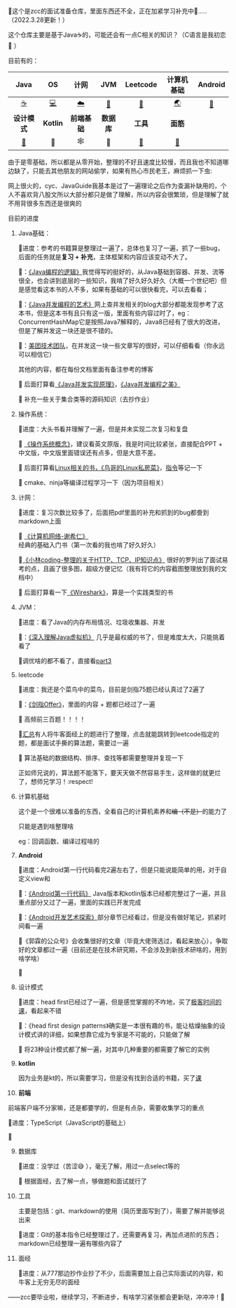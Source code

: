 :wave:这个是zcc的面试准备仓库，里面东西还不全，正在加紧学习补充中:running:.....（2022.3.28更新！）

这个仓库主要是基于Java:coffee:的，可能还会有一点C相关的知识？（C语言是我初恋:candy: ）

目前有的：

|                            Java                            |                             OS                             |                             计网                             |                             JVM                              |                           Leetcode                           |                          计算机基础                          |                           Android                            |
| :--------------------------------------------------------: | :--------------------------------------------------------: | :----------------------------------------------------------: | :----------------------------------------------------------: | :----------------------------------------------------------: | :----------------------------------------------------------: | :----------------------------------------------------------: |
| [:coffee:](https://github.com/amyZhoucc/CS/tree/main/java) | [:computer:](https://github.com/amyZhoucc/CS/tree/main/os) | [:cloud:](https://github.com/amyZhoucc/CS/tree/main/%E8%AE%A1%E7%BD%91) | [:japanese_ogre:](​https://github.com/amyZhoucc/CS/tree/main/jvm) | [:lion:](​https://github.com/amyZhoucc/CS/tree/main/leetcode_%E5%A4%A7%E6%88%98300%E9%A2%98) | [:earth_asia:](​https://github.com/amyZhoucc/CS/tree/main/%E8%AE%A1%E7%AE%97%E6%9C%BA%E5%9F%BA%E7%A1%80%E7%9F%A5%E8%AF%86) | [:robot:](https://github.com/amyZhoucc/CS/tree/main/android%E5%AD%A6%E4%B9%A0%E7%AC%94%E8%AE%B0) |
| **设计模式** | **Kotlin** | **前端基础** | **数据库** | **工具** | **面筋** |  |
| [:deer:](https://github.com/amyZhoucc/CS/tree/main/%E8%AE%BE%E8%AE%A1%E6%A8%A1%E5%BC%8F) | :man: |                         :spider_web:                         | :memo: | [:slot_machine:](https://github.com/amyZhoucc/CS/tree/main/%E5%B7%A5%E5%85%B7) | [:trumpet:](https://github.com/amyZhoucc/CS/tree/main/%E7%83%A4%E9%9D%A2%E7%AD%8B) |  |
由于是零基础，所以都是从零开始，整理的不好且速度比较慢，而且我也不知道哪边缺了，只能去其他朋友的网站偷学，如果有热心市民老王，麻烦抓一下虫:

网上很火的，cyc、JavaGuide我基本是过了一遍理论之后作为查漏补缺用的，个人不喜欢背八股文所以大部分都只是做了理解，所以内容会很繁琐，但是理解了就不用背很多东西还是很爽的

目前的进度

1. Java基础：

   :bookmark_tabs:进度：参考的书籍算是整理过一遍了，总体也复习了一遍，抓了一些bug，后面的任务就是**复习 + 补充**，主体框架和内容应该变动不大了。

   :book:：[《Java编程的逻辑》](https://weread.qq.com/web/reader/b51320f05e159eb51b29226)我觉得写的挺好的，从Java基础到容器、并发、流等很全，也会讲到底层的一些知识，我啃了好久好久好久（大概一个世纪吧）但是感觉看这本书的人不多，如果有基础的可以很快看完，可以去看看；

   :book:：[《Java并发编程的艺术》](https://weread.qq.com/web/reader/247324e05a66a124750d9e9)网上查并发相关的blog大部分都能发现参考了这本书，但是这本书有且只有这一版，里面有些内容过时了，eg：ConcurrentHashMap它是按照Java7解释的，Java8已经有了很大的改进，但是了解并发这一块还是很不错的。

   :book:：[美团技术团队](https://tech.meituan.com/)，在并发这一块一些文章写的很好，可以仔细看看（你永远可以相信它）

   其他的内容，都在每份文档里面有备注参考的博客

   :flags: 后面打算看[《Java并发实现原理》](https://weread.qq.com/web/reader/6de3271071dbddc06de1a75kc81322c012c81e728d9d180)，[《Java并发编程之美》](https://weread.qq.com/web/reader/81c32b507184869281c2a23kc81322c012c81e728d9d180)

   :flags: 补充一些关于集合类等的源码知识（去抄作业）

2. 操作系统：

   :bookmark_tabs:进度：大头书看并理解了一遍，但是并未实现二次复习和复盘

   :book: [《操作系统概念》](https://book.douban.com/subject/30297919/)，建议看英文原版，我是时间比较紧张，直接配合PPT + 中文版，中文版里面错误还有点多，但是大意不差。

   :flags: 后面打算看[Linux相关的书，《鸟哥的Linux私房菜》](http://linux.vbird.org/)，[指令](https://www.runoob.com/w3cnote/linux-common-command-2.html)等记一下

   :flags: cmake、ninja等编译过程学习一下（因为项目相关）

3. 计网：

   :bookmark_tabs:进度：复习次数比较多了，后面把pdf里面的补充和抓到的bug都誊到markdown上面

   :book: [《计算机网络-谢希仁》](https://weread.qq.com/web/reader/af532c005a007caf51371b1) 经典的基础入门书（第一次看的我也啃了好久好久）

   :book:[《小林coding-整理的关于HTTP、TCP、IP知识点》](https://blog.csdn.net/qq_34827674/category_9811520.html) 很好的罗列出了面试易考的点，且画了很多图，超级方便记忆（我有将它的内容截图整理放到我的文档中）

   :flags: 后面打算看一下[《Wireshark》](https://weread.qq.com/web/reader/86c329705b208086cbdf910)，算是一个实践类型的书

4. JVM：

   :bookmark_tabs:进度：看了Java的内存布局情况、垃圾收集器、并发

   :book:：[《深入理解Java虚拟机》](https://weread.qq.com/web/reader/9b832f305933f09b86bd2a9) 几乎是最权威的书了，但是难度太大，只能挑着看了

   :flags:调优啥的都不看了，直接看[part3](https://weread.qq.com/web/reader/9b832f305933f09b86bd2a9k45c322601945c48cce2e120)

5. leetcode

   :bookmark_tabs:进度：我还是个菜鸟中的菜鸟，目前是剑指75题已经认真过了2遍了

   :book:：[《剑指Offer》](https://book.douban.com/subject/6966465/)，里面的内容 + 题都已经过了一遍

   :flags: 高频前三百题！！！！

   :flags:[汇总](https://codetop.cc/#/home)有人将牛客面经上的题进行了整理，点击就能跳转到leetcode指定的题，都是面试手撕的算法题，需要过一遍

   :flags: 算法基础的数据结构、排序、查找等都需要整理并复现一下

   正如师兄说的，算法题不能落下，要天天做不然容易手生，这样做的就更烂了，想师兄学习！:respect!

6. 计算机基础

   这个是一个很难以准备的东西，全看自己的计算机素养和~~编（不是）~~的能力了

   只能是遇到啥整理啥

   eg：回调函数、编译过程啥的

7. **Android**

   :bookmark_tabs:进度：Android第一行代码看完2遍左右了，但是只能说能简单的用，对于自定义view和

   :book:：[《Android第一行代码》](https://weread.qq.com/web/reader/7c532360718ff6317c5255d) Java版本和kotlin版本已经都完整过了一遍，并且重点部分又过了一遍，里面的实践已开发完成

   :book:：[《Android开发艺术探索》](https://weread.qq.com/web/reader/9d932320716a2b159d9b881)部分章节已经看过，但是没有做好笔记，抓紧时间看一遍

   :book:《郭霖的公众号》会收集很好的文章（毕竟大佬筛选过，看起来放心），争取好的文章都过一遍（目前还是在技术研究期，不会涉及到新技术研啥的，用到啥学啥）

   :flags:

8. 设计模式

   :bookmark_tabs:进度：head first已经过了一遍，但是感觉掌握的不咋地，买了[极客时间的课](https://time.geekbang.org/column/intro/100039001)，看起来不错

   :book:：《head first design patterns》确实是一本很有趣的书，能让枯燥抽象的设计模式讲的详细，如果想靠它成为专家是不可能的，只能做了解

   :flags: 将23种设计模式都了解一遍，对其中几种重要的都需要了解它的实例

9. **kotlin**

   因为业务是kt的，所以需要学习，但是没有找到合适的书籍，买了[课]()

10. **前端**

   前端客户端不分家嘛，还是都要学的，但是有点杂，需要收集学习的重点

   :bookmark_tabs:进度：TypeScript（JavaScript的基础上）

   :flags: 

9. 数据库

   :bookmark_tabs:进度：没学过（苦涩:sweat_smile: ），毫无了解，用过一点select等的

   :flags: 根据面经，去了解一点，够做题和面试就行了

10. 工具

    主要是包括：git、markdown的使用（简历里面写到了），需要了解并能够说出来

    :bookmark_tabs:进度：Git的基本指令已经整理过了，还需要再复习，再加点进阶的东西；markdown已经整理一遍有哪些内容了

11. 面经

    :bookmark_tabs:进度：从777那边抄作业抄了不少，后面需要加上自己实际面试的内容，和牛客上无穷无尽的面经

——zcc要毕业啦，继续学习，不断进步，有啥学习紧张都会更新哒，冲冲冲！:rocket:
